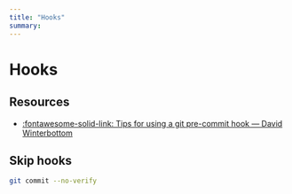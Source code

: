 ```yaml
---
title: "Hooks"
summary:
---
```


Hooks
===

Resources
---
- [:fontawesome-solid-link: Tips for using a git pre-commit hook — David
    Winterbottom](https://codeinthehole.com/tips/tips-for-using-a-git-pre-commit-hook/)

Skip hooks
---

```bash
git commit --no-verify
```
